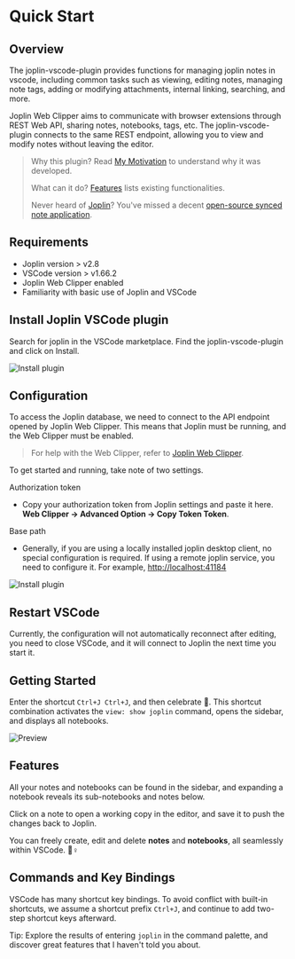 # Quick Start

## Overview

The joplin-vscode-plugin provides functions for managing joplin notes in vscode, including common tasks such as viewing, editing notes, managing note tags, adding or modifying attachments, internal linking, searching, and more.

Joplin Web Clipper aims to communicate with browser extensions through REST Web API, sharing notes, notebooks, tags, etc. The joplin-vscode-plugin connects to the same REST endpoint, allowing you to view and modify notes without leaving the editor.

> Why this plugin? Read [My Motivation](./faq.md) to understand why it was developed.
>
> What can it do? [Features](./feature.md) lists existing functionalities.
>
> Never heard of [Joplin](https://joplinapp.org/)? You've missed a decent [open-source synced note application](https://joplinapp.org/).

## Requirements

- Joplin version > v2.8
- VSCode version > v1.66.2
- Joplin Web Clipper enabled
- Familiarity with basic use of Joplin and VSCode

## Install Joplin VSCode plugin

Search for joplin in the VSCode marketplace. Find the joplin-vscode-plugin and click on Install.

![Install plugin](/images/install-plugin.png)

## Configuration

To access the Joplin database, we need to connect to the API endpoint opened by Joplin Web Clipper. This means that Joplin must be running, and the Web Clipper must be enabled.

> For help with the Web Clipper, refer to [Joplin Web Clipper](https://joplinapp.org/clipper/).

To get started and running, take note of two settings.

Authorization token

- Copy your authorization token from Joplin settings and paste it here.
  **Web Clipper -> Advanced Option -> Copy Token Token**.

Base path

- Generally, if you are using a locally installed joplin desktop client, no special configuration is required. If using a remote joplin service, you need to configure it.
  For example, <http://localhost:41184>

![Install plugin](/images/joplin-settings.png)

## Restart VSCode

Currently, the configuration will not automatically reconnect after editing, you need to close VSCode, and it will connect to Joplin the next time you start it.

## Getting Started

Enter the shortcut `Ctrl+J Ctrl+J`, and then celebrate :tada:. This shortcut combination activates the `view: show joplin` command, opens the sidebar, and displays all notebooks.

![Preview](https://cdn.jsdelivr.net/gh/rxliuli/img-bed/20200623085740.png)

## Features

All your notes and notebooks can be found in the sidebar, and expanding a notebook reveals its sub-notebooks and notes below.

Click on a note to open a working copy in the editor, and save it to push the changes back to Joplin.

You can freely create, edit and delete **notes** and **notebooks**, all seamlessly within VSCode. 🦸♀️

## Commands and Key Bindings

VSCode has many shortcut key bindings. To avoid conflict with built-in shortcuts, we assume a shortcut prefix `Ctrl+J`, and continue to add two-step shortcut keys afterward.

Tip: Explore the results of entering `joplin` in the command palette, and discover great features that I haven't told you about.

